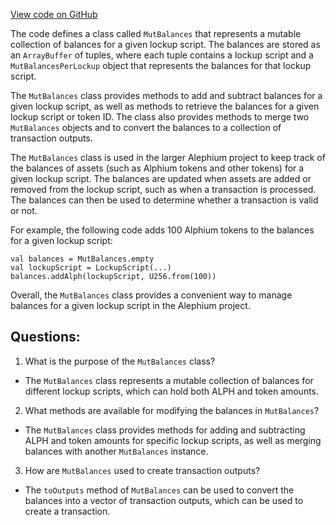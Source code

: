 [View code on GitHub](https://github.com/oxygenium/oxygenium/protocol/src/main/scala/org/oxygenium/protocol/vm/MutBalances.scala)

The code defines a class called `MutBalances` that represents a mutable collection of balances for a given lockup script. The balances are stored as an `ArrayBuffer` of tuples, where each tuple contains a lockup script and a `MutBalancesPerLockup` object that represents the balances for that lockup script. 

The `MutBalances` class provides methods to add and subtract balances for a given lockup script, as well as methods to retrieve the balances for a given lockup script or token ID. The class also provides methods to merge two `MutBalances` objects and to convert the balances to a collection of transaction outputs.

The `MutBalances` class is used in the larger Alephium project to keep track of the balances of assets (such as Alphium tokens and other tokens) for a given lockup script. The balances are updated when assets are added or removed from the lockup script, such as when a transaction is processed. The balances can then be used to determine whether a transaction is valid or not.

For example, the following code adds 100 Alphium tokens to the balances for a given lockup script:

```
val balances = MutBalances.empty
val lockupScript = LockupScript(...)
balances.addAlph(lockupScript, U256.from(100))
```

Overall, the `MutBalances` class provides a convenient way to manage balances for a given lockup script in the Alephium project.
## Questions: 
 1. What is the purpose of the `MutBalances` class?
- The `MutBalances` class represents a mutable collection of balances for different lockup scripts, which can hold both ALPH and token amounts.

2. What methods are available for modifying the balances in `MutBalances`?
- The `MutBalances` class provides methods for adding and subtracting ALPH and token amounts for specific lockup scripts, as well as merging balances with another `MutBalances` instance.

3. How are `MutBalances` used to create transaction outputs?
- The `toOutputs` method of `MutBalances` can be used to convert the balances into a vector of transaction outputs, which can be used to create a transaction.